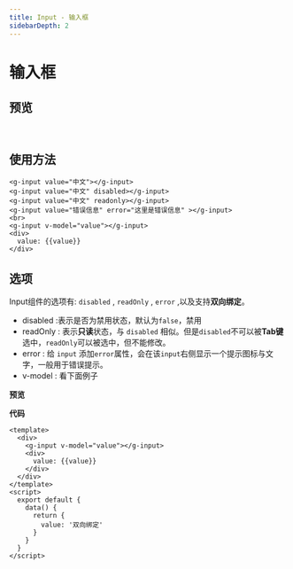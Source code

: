 ```yaml
---
title: Input - 输入框
sidebarDepth: 2
---
```


# 输入框

<h2>预览</h2>
<br>

<ClientOnly>
<input-demos></input-demos>
</ClientOnly>

<h2>使用方法</h2>

```vue
<g-input value="中文"></g-input>
<g-input value="中文" disabled></g-input>
<g-input value="中文" readonly></g-input>
<g-input value="错误信息" error="这里是错误信息" ></g-input>
<br>
<g-input v-model="value"></g-input>
<div>
  value: {{value}}
</div>
```

<h2>选项</h2>

Input组件的选项有: `disabled` , `readOnly` , `error` ,以及支持**双向绑定**。

- disabled :表示是否为禁用状态，默认为`false`，禁用
- readOnly : 表示**只读**状态，与 `disabled` 相似。但是`disabled`不可以被**Tab键**选中，`readOnly`可以被选中，但不能修改。 
- error : 给 `input` 添加`error`属性，会在该`input`右侧显示一个提示图标与文字，一般用于错误提示。
- v-model : 看下面例子

**预览**

<ClientOnly>
<input-demos2></input-demos2>
</ClientOnly>

**代码**
```vue
<template>
  <div>
    <g-input v-model="value"></g-input>
    <div>
      value: {{value}}
    </div>
  </div>
</template>
<script>
  export default {
    data() {
      return {
        value: '双向绑定'
      }
    }
  }
</script>
```

